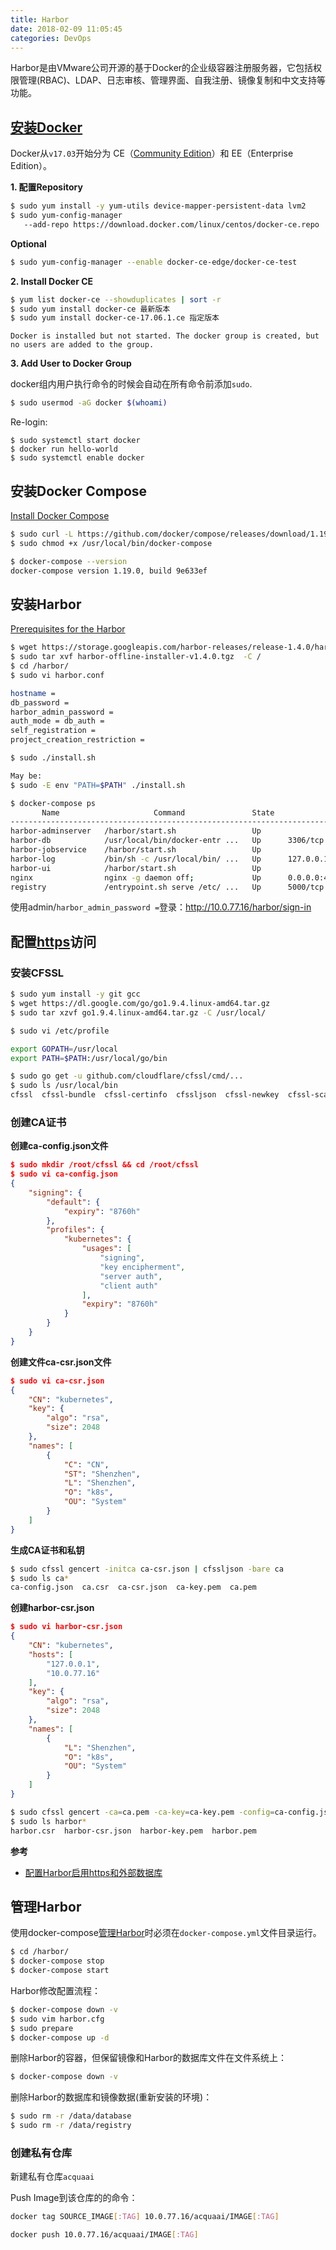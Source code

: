 ```yaml
---
title: Harbor
date: 2018-02-09 11:05:45
categories: DevOps
---
```

Harbor是由VMware公司开源的基于Docker的企业级容器注册服务器，它包括权限管理(RBAC)、LDAP、日志审核、管理界面、自我注册、镜像复制和中文支持等功能。

## [安装Docker](https://docs.docker.com/install/)

Docker从`v17.03`开始分为 CE（[Community Edition](https://docs.docker.com/release-notes/docker-ce/)）和 EE（Enterprise Edition）。

**1. 配置Repository**

```bash
$ sudo yum install -y yum-utils device-mapper-persistent-data lvm2
$ sudo yum-config-manager
   --add-repo https://download.docker.com/linux/centos/docker-ce.repo
```
<!-- more -->

**Optional**

```bash
$ sudo yum-config-manager --enable docker-ce-edge/docker-ce-test
```

**2. Install Docker CE**

```bash
$ yum list docker-ce --showduplicates | sort -r
$ sudo yum install docker-ce 最新版本
$ sudo yum install docker-ce-17.06.1.ce 指定版本
```

`Docker is installed but not started. The docker group is created, but no users are added to the group.`

**3. Add User to Docker Group**

docker组内用户执行命令的时候会自动在所有命令前添加`sudo`.

```bash
$ sudo usermod -aG docker $(whoami)
```

Re-login:

```
$ sudo systemctl start docker
$ docker run hello-world
$ sudo systemctl enable docker
```

## 安装Docker Compose

[Install Docker Compose](https://docs.docker.com/compose/install/#install-compose)

```bash
$ sudo curl -L https://github.com/docker/compose/releases/download/1.19.0/docker-compose-`uname -s`-`uname -m` -o /usr/local/bin/docker-compose
$ sudo chmod +x /usr/local/bin/docker-compose

$ docker-compose --version
docker-compose version 1.19.0, build 9e633ef
```

## 安装Harbor

[Prerequisites for the Harbor](http://github.com/vmware/harbor)

```bash
$ wget https://storage.googleapis.com/harbor-releases/release-1.4.0/harbor-offline-installer-v1.4.0.tgz
$ sudo tar xvf harbor-offline-installer-v1.4.0.tgz  -C /
$ cd /harbor/
$ sudo vi harbor.conf

hostname = 
db_password = 
harbor_admin_password = 
auth_mode = db_auth = 
self_registration =
project_creation_restriction = 
```

```bash
$ sudo ./install.sh

May be:
$ sudo -E env "PATH=$PATH" ./install.sh

$ docker-compose ps
       Name                     Command               State                                Ports                              
------------------------------------------------------------------------------------------------------------------------------
harbor-adminserver   /harbor/start.sh                 Up                                                                      
harbor-db            /usr/local/bin/docker-entr ...   Up      3306/tcp                                                        
harbor-jobservice    /harbor/start.sh                 Up                                                                      
harbor-log           /bin/sh -c /usr/local/bin/ ...   Up      127.0.0.1:1514->10514/tcp                                       
harbor-ui            /harbor/start.sh                 Up                                                                      
nginx                nginx -g daemon off;             Up      0.0.0.0:443->443/tcp, 0.0.0.0:4443->4443/tcp, 0.0.0.0:80->80/tcp
registry             /entrypoint.sh serve /etc/ ...   Up      5000/tcp                                                        
```

使用admin/`harbor_admin_password =`登录：http://10.0.77.16/harbor/sign-in

## 配置[https](https://github.com/vmware/harbor/blob/master/docs/configure_https.md)访问

### 安装CFSSL

```bash
$ sudo yum install -y git gcc
$ wget https://dl.google.com/go/go1.9.4.linux-amd64.tar.gz
$ sudo tar xzvf go1.9.4.linux-amd64.tar.gz -C /usr/local/

$ sudo vi /etc/profile

export GOPATH=/usr/local
export PATH=$PATH:/usr/local/go/bin
```

```bash
$ sudo go get -u github.com/cloudflare/cfssl/cmd/...
$ sudo ls /usr/local/bin
cfssl  cfssl-bundle  cfssl-certinfo  cfssljson  cfssl-newkey  cfssl-scan  mkbundle  multirootca
```

### 创建CA证书

**创建ca-config.json文件**

```json
$ sudo mkdir /root/cfssl && cd /root/cfssl
$ sudo vi ca-config.json
{
    "signing": {
        "default": {
            "expiry": "8760h"
        }, 
        "profiles": {
            "kubernetes": {
                "usages": [
                    "signing", 
                    "key encipherment", 
                    "server auth", 
                    "client auth"
                ], 
                "expiry": "8760h"
            }
        }
    }
}
```

**创建文件ca-csr.json文件**

```json
$ sudo vi ca-csr.json
{
    "CN": "kubernetes", 
    "key": {
        "algo": "rsa", 
        "size": 2048
    }, 
    "names": [
        {
            "C": "CN", 
            "ST": "Shenzhen", 
            "L": "Shenzhen", 
            "O": "k8s", 
            "OU": "System"
        }
    ]
}
```

**生成CA证书和私钥**

```bash
$ sudo cfssl gencert -initca ca-csr.json | cfssljson -bare ca
$ sudo ls ca*
ca-config.json  ca.csr  ca-csr.json  ca-key.pem  ca.pem
```

**创建harbor-csr.json**

```json
$ sudo vi harbor-csr.json
{
    "CN": "kubernetes", 
    "hosts": [
        "127.0.0.1", 
        "10.0.77.16"
    ], 
    "key": {
        "algo": "rsa", 
        "size": 2048
    }, 
    "names": [
        {
            "L": "Shenzhen", 
            "O": "k8s", 
            "OU": "System"
        }
    ]
}
```

```bash
$ sudo cfssl gencert -ca=ca.pem -ca-key=ca-key.pem -config=ca-config.json -profile=kubernetes harbor-csr.json | cfssljson -bare harbor
$ sudo ls harbor*
harbor.csr  harbor-csr.json  harbor-key.pem  harbor.pem
```

**参考**

+ [配置Harbor启用https和外部数据库](https://blog.frognew.com/2017/06/config-harbor-with-https-and-external-db.html)

## 管理Harbor

使用docker-compose[管理Harbor](https://github.com/vmware/harbor/blob/master/docs/installation_guide.md)时必须在`docker-compose.yml`文件目录运行。

```bash
$ cd /harbor/
$ docker-compose stop
$ docker-compose start
```

Harbor修改配置流程：

```bash
$ docker-compose down -v
$ sudo vim harbor.cfg
$ sudo prepare
$ docker-compose up -d
```

删除Harbor的容器，但保留镜像和Harbor的数据库文件在文件系统上：

```bash
$ docker-compose down -v
```

删除Harbor的数据库和镜像数据(重新安装的环境)：

```bash
$ sudo rm -r /data/database
$ sudo rm -r /data/registry
```

### 创建私有仓库

新建私有仓库`acquaai`

Push Image到该仓库的的命令：

```bash
docker tag SOURCE_IMAGE[:TAG] 10.0.77.16/acquaai/IMAGE[:TAG]

docker push 10.0.77.16/acquaai/IMAGE[:TAG]
```

